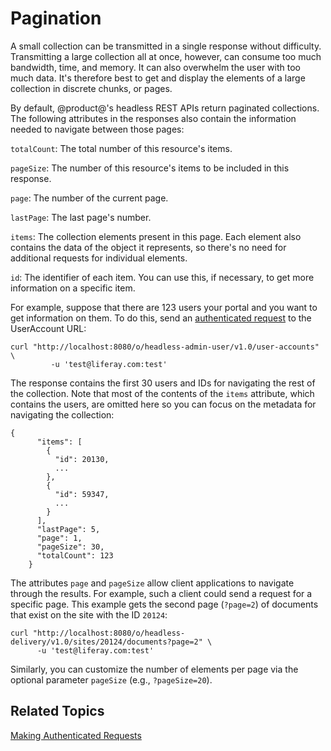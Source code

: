 # Pagination [](id=pagination)

A small collection can be transmitted in a single response without difficulty. 
Transmitting a large collection all at once, however, can consume too much 
bandwidth, time, and memory. It can also overwhelm the user with too much data. 
It's therefore best to get and display the elements of a large collection in 
discrete chunks, or pages. 

By default, @product@'s headless REST APIs return paginated collections. The 
following attributes in the responses also contain the information needed to 
navigate between those pages: 

`totalCount`: The total number of this resource's items.

`pageSize`: The number of this resource's items to be included in this
response. 

`page`: The number of the current page.

`lastPage`: The last page's number. 

`items`: The collection elements present in this page. Each element also 
contains the data of the object it represents, so there's no need for additional 
requests for individual elements. 

`id`: The identifier of each item. You can use this, if necessary, to get more 
information on a specific item. 

For example, suppose that there are 123 users your portal and you want to get 
information on them. To do this, send an 
[authenticated request](liferay.com) 
to the UserAccount URL: 

    curl "http://localhost:8080/o/headless-admin-user/v1.0/user-accounts" \
             -u 'test@liferay.com:test'

The response contains the first 30 users and IDs for navigating the rest of the 
collection. Note that most of the contents of the `items` attribute, which 
contains the users, are omitted here so you can focus on the metadata for 
navigating the collection: 

    {
          "items": [
            {
              "id": 20130,
              ...
            },
            {
              "id": 59347,
              ...
            }
          ],
          "lastPage": 5,
          "page": 1,
          "pageSize": 30,
          "totalCount": 123
        }

The attributes `page` and `pageSize` allow client applications to navigate 
through the results. For example, such a client could send a request for a 
specific page. This example gets the second page (`?page=2`) of documents that 
exist on the site with the ID `20124`: 

    curl "http://localhost:8080/o/headless-delivery/v1.0/sites/20124/documents?page=2" \
          -u 'test@liferay.com:test'

Similarly, you can customize the number of elements per page via the optional 
parameter `pageSize` (e.g., `?pageSize=20`). 

## Related Topics [](id=related-topics)

[Making Authenticated Requests]() 
